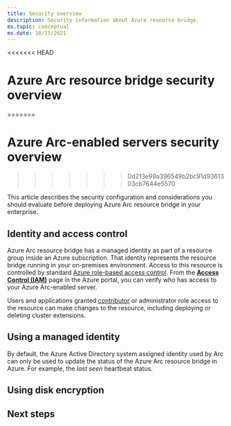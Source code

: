 ```yaml
---
title: Security overview
description: Security information about Azure resource bridge.
ms.topic: conceptual
ms.date: 10/15/2021
---
```


<<<<<<< HEAD
# Azure Arc resource bridge security overview
=======
# Azure Arc-enabled servers security overview
>>>>>>> 0d213e99a396549b2bc91d9361303cb7644e5570

This article describes the security configuration and considerations you should evaluate before deploying Azure Arc resource bridge in your enterprise.

## Identity and access control

Azure Arc resource bridge has a managed identity as part of a resource group inside an Azure subscription. That identity represents the resource bridge running in your on-premises environment. Access to this resource is controlled by standard [Azure role-based access control](../../role-based-access-control/overview.md). From the [**Access Control (IAM)**](../../role-based-access-control/role-assignments-portal.md) page in the Azure portal, you can verify who has access to your Azure Arc-enabled server.

Users and applications granted [contributor](../../role-based-access-control/built-in-roles.md#contributor) or administrator role access to the resource can make changes to the resource, including deploying or deleting cluster extensions.

## Using a managed identity

By default, the Azure Active Directory system assigned identity used by Arc can only be used to update the status of the Azure Arc resource bridge in Azure. For example, the *last seen* heartbeat status.

## Using disk encryption


## Next steps


